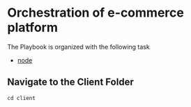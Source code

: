 # Orchestration of e-commerce platform

The Playbook is organized with the following task
- [node](https://www.digitalocean.com/community/tutorials/how-to-install-node-js-on-ubuntu-18-04) 

## Navigate to the Client Folder 
 `cd client`
